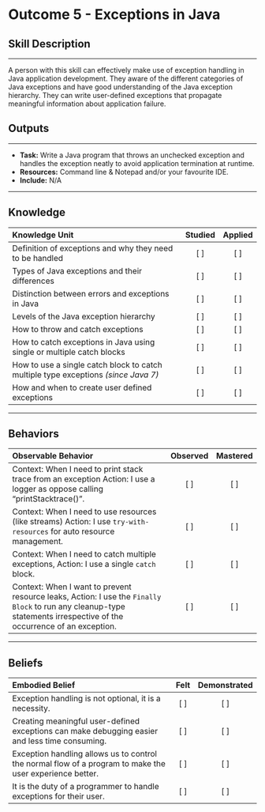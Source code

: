 # Outcome 5 - Exceptions in Java

## Skill Description
----------
A person with this skill can effectively make use of exception handling in Java application development. They aware of the different categories of Java exceptions and have good understanding of the Java exception hierarchy. They can write user-defined exceptions that propagate meaningful information about application failure.



## Outputs
----------
- **Task:** Write a Java program that throws an unchecked exception and handles the exception neatly to avoid application termination at runtime.
- **Resources:** Command line & Notepad and/or your favourite IDE.
- **Include:** N/A 

----------
## **Knowledge**


| Knowledge Unit   |      Studied      | Applied |
|:-------------|:------------------:|:--------:|
| Definition of exceptions and why they need to be handled  | [ ] | [ ]  |
| Types of Java exceptions and their differences  | [ ] | [ ]  |
| Distinction between errors and exceptions in Java  | [ ] | [ ]  |
| Levels of the Java exception hierarchy  | [ ] | [ ]  |
| How to throw and catch exceptions  | [ ] | [ ]  |
| How to catch exceptions in Java using single or multiple catch blocks | [ ] | [ ]  |
| How to use a single catch block to catch multiple type exceptions _(since Java 7)_ | [ ] | [ ]  |
| How and when to create user defined exceptions  | [ ] | [ ]  |

----------


## **Behaviors**

| Observable Behavior   |      Observed      | Mastered |
|:-------------|:------------------:|:--------:|
| Context: When I need to print stack trace from an exception Action: I use a logger as oppose calling “printStacktrace()”. | [ ] | [ ]  |
| Context: When I need to use resources (like streams) Action: I use `try-with-resources` for auto resource management. | [ ] | [ ]  |
| Context: When I need to catch multiple exceptions, Action: I use a single `catch` block. | [ ] | [ ]  |
| Context: When I want to prevent resource leaks, Action: I use the `Finally Block` to run any cleanup-type statements irrespective of the occurrence of an exception. | [ ] | [ ]  |


----------
## **Beliefs**


| Embodied Belief   |      Felt      | Demonstrated |
|:-------------|:------------------:|:--------:|
| Exception handling is not optional, it is a necessity. | [ ] | [ ]  |
| Creating meaningful user-defined exceptions can make debugging easier and less time consuming. | [ ] | [ ]  |
| Exception handling allows us to control the normal flow of a program to make the user experience better. | [ ] | [ ]  |
| It is the duty of a programmer to handle exceptions for their user. | [ ] | [ ]  |
